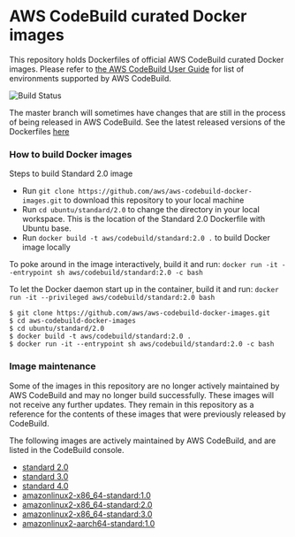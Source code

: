 # AWS CodeBuild curated Docker images

This repository holds Dockerfiles of official AWS CodeBuild curated Docker images. Please refer to [the AWS CodeBuild User Guide](http://docs.aws.amazon.com/codebuild/latest/userguide/build-env-ref.html) for list of environments supported by AWS CodeBuild.

![Build Status](https://codebuild.us-west-2.amazonaws.com/badges?uuid=eyJlbmNyeXB0ZWREYXRhIjoiSkJibVVQVEpvUms1cmw3YVlnU1hSdkpBQ0c5SFgyTkJXMFBFdEU2SWtySHREcUlUVlRhbW4zMEd3NlhsOWIzUWgvRkxhUWVSSTFPZGNNakNHRVNLalY0PSIsIml2UGFyYW1ldGVyU3BlYyI6IlV0QjBRZXRvS0F5dE5vbTciLCJtYXRlcmlhbFNldFNlcmlhbCI6MX0%3D&branch=master)

The master branch will sometimes have changes that are still in the process of being released in AWS CodeBuild.  See the latest released versions of the Dockerfiles [here](https://github.com/aws/aws-codebuild-docker-images/releases)

### How to build Docker images

Steps to build Standard 2.0 image

* Run `git clone https://github.com/aws/aws-codebuild-docker-images.git` to download this repository to your local machine
* Run `cd ubuntu/standard/2.0` to change the directory in your local workspace. This is the location of the Standard 2.0 Dockerfile with Ubuntu base.
* Run `docker build -t aws/codebuild/standard:2.0 .` to build Docker image locally

To poke around in the image interactively, build it and run:
`docker run -it --entrypoint sh aws/codebuild/standard:2.0 -c bash`

To let the Docker daemon start up in the container, build it and run:
`docker run -it --privileged aws/codebuild/standard:2.0 bash`

```
$ git clone https://github.com/aws/aws-codebuild-docker-images.git
$ cd aws-codebuild-docker-images
$ cd ubuntu/standard/2.0
$ docker build -t aws/codebuild/standard:2.0 .
$ docker run -it --entrypoint sh aws/codebuild/standard:2.0 -c bash
```

### Image maintenance

Some of the images in this repository are no longer actively maintained by AWS CodeBuild and may no longer build successfully.  These images will not receive any further updates.  They remain in this repository as a reference for the contents of these images that were previously released by CodeBuild.

The following images are actively maintained by AWS CodeBuild, and are listed in the CodeBuild console.

+ [standard 2.0](ubuntu/standard/2.0)
+ [standard 3.0](ubuntu/standard/3.0)
+ [standard 4.0](ubuntu/standard/4.0)
+ [amazonlinux2-x86_64-standard:1.0](al2/x86_64/standard/1.0)
+ [amazonlinux2-x86_64-standard:2.0](al2/x86_64/standard/2.0)
+ [amazonlinux2-x86_64-standard:3.0](al2/x86_64/standard/3.0)
+ [amazonlinux2-aarch64-standard:1.0](al2/aarch64/standard/1.0)
